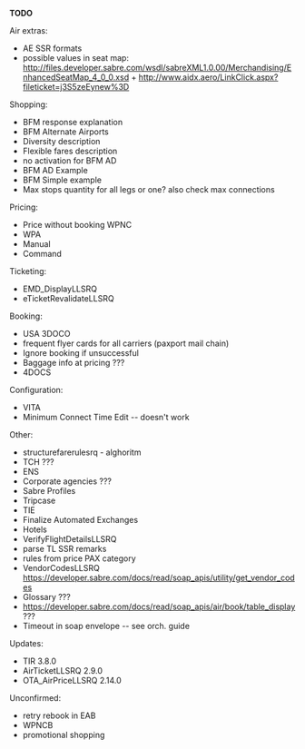 **TODO**

Air extras:
- AE SSR formats
- possible values in seat map: http://files.developer.sabre.com/wsdl/sabreXML1.0.00/Merchandising/EnhancedSeatMap_4_0_0.xsd + http://www.aidx.aero/LinkClick.aspx?fileticket=j3S5zeEynew%3D

Shopping:
- BFM response explanation
- BFM Alternate Airports
- Diversity description
- Flexible fares description
- no activation for BFM AD
- BFM AD Example
- BFM Simple example
- Max stops quantity for all legs or one? also check max connections

Pricing:
- Price without booking WPNC
- WPA
- Manual
- Command

Ticketing:
- EMD_DisplayLLSRQ
- eTicketRevalidateLLSRQ

Booking:
- USA 3DOCO
- frequent flyer cards for all carriers (paxport mail chain)
- Ignore booking if unsuccessful
- Baggage info at pricing ???
- 4DOCS

Configuration:
- VITA
- Minimum Connect Time Edit -- doesn't work

Other:
- structurefarerulesrq - alghoritm
- TCH ???
- ENS
- Corporate agencies ???
- Sabre Profiles
- Tripcase
- TIE
- Finalize Automated Exchanges
- Hotels
- VerifyFlightDetailsLLSRQ
- parse TL SSR remarks
- rules from price PAX category
- VendorCodesLLSRQ https://developer.sabre.com/docs/read/soap_apis/utility/get_vendor_codes
- Glossary ???
- https://developer.sabre.com/docs/read/soap_apis/air/book/table_display ???
- Timeout in soap envelope -- see orch. guide

Updates:
- TIR 3.8.0
- AirTicketLLSRQ 2.9.0
- OTA_AirPriceLLSRQ 2.14.0

Unconfirmed:
- retry rebook in EAB
- WPNCB
- promotional shopping